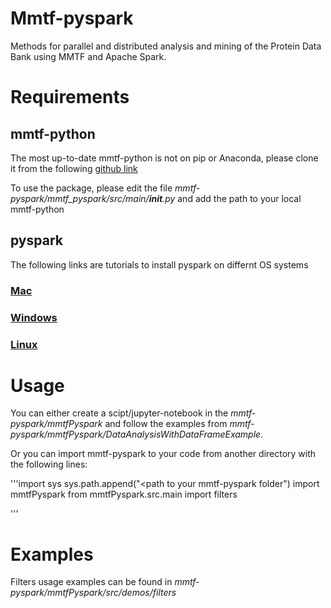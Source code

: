 # Mmtf-pyspark
Methods for parallel and distributed analysis and mining of the Protein Data Bank using MMTF and Apache Spark.

# Requirements

## mmtf-python 

The most up-to-date mmtf-python is not on pip or Anaconda, please clone it from the following [github link](https://github.com/rcsb/mmtf-python)

To use the package, please edit the file *mmtf-pyspark/mmtf_pyspark/src/main/__init__.py* and add the path to your local mmtf-python

## pyspark

The following links are tutorials to install pyspark on differnt OS systems

### [Mac](https://medium.com/@GalarnykMichael/install-spark-on-mac-pyspark-453f395f240b) 

### [Windows](https://medium.com/@GalarnykMichael/install-spark-on-windows-pyspark-4498a5d8d66c)

### [Linux](https://medium.com/@GalarnykMichael/install-spark-on-ubuntu-pyspark-231c45677de0)


# Usage

You can either create a scipt/jupyter-notebook in the *mmtf-pyspark/mmtfPyspark* and follow the examples from *mmtf-pyspark/mmtfPyspark/DataAnalysisWithDataFrameExample*. 

Or you can import mmtf-pyspark to your code from another directory with the following lines:

'''import sys
sys.path.append("<path to your mmtf-pyspark folder")
import mmtfPyspark
from mmtfPyspark.src.main import filters

''' 

# Examples

Filters usage examples can be found in *mmtf-pyspark/mmtfPyspark/src/demos/filters* 
